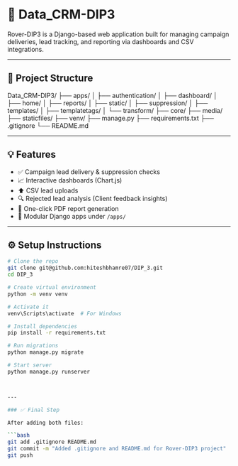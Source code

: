 # 🚀 Data_CRM-DIP3

Rover-DIP3 is a Django-based web application built for managing campaign deliveries, lead tracking, and reporting via dashboards and CSV integrations.

---

## 📂 Project Structure

Data_CRM-DIP3/
├── apps/
│   ├── authentication/
│   ├── dashboard/
│   ├── home/
│   ├── reports/
│   ├── static/
│   ├── suppression/
│   ├── templates/
│   ├── templatetags/
│   └── transform/
├── core/
├── media/
├── staticfiles/
├── venv/
├── manage.py
├── requirements.txt
├── .gitignore
└── README.md



---

## 💡 Features

- ✅ Campaign lead delivery & suppression checks
- 📈 Interactive dashboards (Chart.js)
- ⬆️ CSV lead uploads
- 🔍 Rejected lead analysis (Client feedback insights)
- 📄 One-click PDF report generation
- 🧩 Modular Django apps under `/apps/`

---

## ⚙️ Setup Instructions

```bash
# Clone the repo
git clone git@github.com:hiteshbhamre07/DIP_3.git
cd DIP_3

# Create virtual environment
python -m venv venv

# Activate it
venv\Scripts\activate  # For Windows

# Install dependencies
pip install -r requirements.txt

# Run migrations
python manage.py migrate

# Start server
python manage.py runserver



---

### ✅ Final Step

After adding both files:

```bash
git add .gitignore README.md
git commit -m "Added .gitignore and README.md for Rover-DIP3 project"
git push
